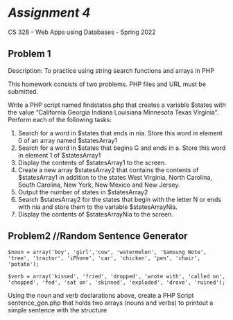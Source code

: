 # *Assignment 4*
CS 328 - Web Apps using Databases - Spring 2022

## Problem 1

Description: To practice using string search functions and arrays in PHP

This homework consists of two problems. PHP files and URL must be submitted.

Write a PHP script named findstates.php that creates a variable $states with the value “California Georgia Indiana Louisiana Minnesota Texas Virginia”. Perform each of the following tasks:

1. Search for a word in $states that ends in nia. Store this word in element 0 of an array named $statesArray1
2. Search for a word in $states that begins G and ends in a. Store this word in element 1 of $statesArray1
3. Display the contents of $statesArray1 to the screen.
4. Create a new array $statesArray2 that contains the contents of $statesArray1 in addition to the states West Virginia,
   North Carolina, South Carolina, New York, New Mexico and New Jersey.
5. Output the number of states in $statesArray2
6. Search $statesArray2 for the states that begin with the letter N or ends with nia and store them to the variable $statesArrayNia.
7. Display the contents of $statesArrayNia  to the screen.

 

## Problem2 //Random Sentence Generator

`$noun = array('boy', 'girl','cow', 'watermelon', 'Samsung Note', 'tree', 'tractor', 'iPhone', 'car', 'chicken', 'pen', 'chair', 'potato');`

`$verb = array('kissed', 'fried', 'dropped', 'wrote with', 'called on', 'chopped', 'fed', 'sat on', 'skinned', 'exploded', 'drove', 'ruined');`

 

Using the noun and verb declarations above, create a PHP Script sentence_gen.php that holds two arrays (nouns and verbs) to printout a simple sentence with the structure
